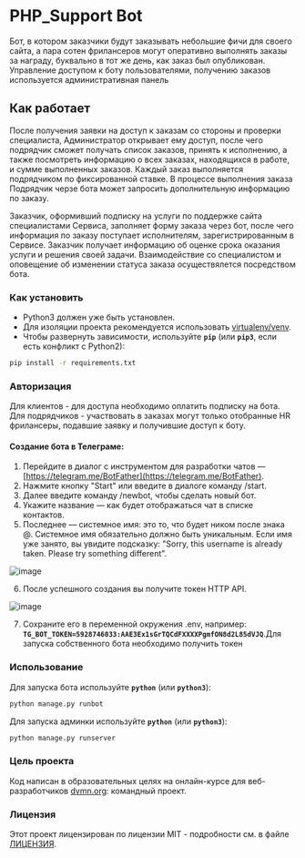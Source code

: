 # PHP_Support Bot
Бот, в котором заказчики будут заказывать небольшие фичи для своего сайта, а пара сотен фрилансеров 
могут оперативно выполнять заказы за награду, буквально в тот же день, как заказ был опубликован.
Управление доступом к боту пользователями, получению заказов используется административная панель 

## Как работает
После получения заявки на доступ к заказам со стороны и проверки специалиста, Администратор открывает 
ему доступ, после чего подрядчик сможет получать список заказов, принять к исполнению, а также посмотреть информацию 
о всех заказах, находящихся в работе, и сумме выполненных заказов. Каждый заказ выполняется подрядчиком по
фиксированной ставке. В процессе выполнения заказа Подрядчик черзе бота может запросить дополнительную информацию 
по заказу.

Заказчик, оформивший подписку на услуги по поддержке сайта специалистами Сервиса, заполняет форму заказа через бот, 
после чего информация по заказу поступает исполнителям, зарегистрированным в Сервисе. Заказчик получает информацию 
об оценке срока оказания услуги и решения своей задачи. Взаимодействие со специалистом и оповещение об изменении статуса 
заказа осуществялется посредством бота.     

### Как установить
* Python3 должен уже быть установлен.
* Для изоляции проекта рекомендуется использовать [virtualenv/venv](https://docs.python.org/3/library/venv.html).
* Чтобы развернуть зависимости, используйте **`pip`** (или **`pip3`**, если есть конфликт с Python2):

```bash
pip install -r requirements.txt
```
### Авторизация
Для клиентов - для доступа необходимо оплатить подписку на бота.
Для подрядчиков - участвовать в заказах могут только отобранные HR фрилансеры, подавшие заявку и получившие доступ к боту.

#### Создание бота в Телеграме:

1. Перейдите в диалог с инструментом для разработки чатов — [https://telegram.me/BotFather](https://telegram.me/BotFather).
2. Нажмите кнопку "Start" или введите в диалоге команду /start.
3. Далее введите команду /newbot, чтобы сделать новый бот.
4. Укажите название — как будет отображаться чат в списке контактов.
5. Последнее — системное имя: это то, что будет ником после знака @. 
Cистемное имя обязательно должно быть уникальным. Если имя уже занято, вы увидите подсказку: "Sorry, this username is already taken. 
Please try something different".

![image](https://developers.sber.ru/help/assets/ideal-img/telegram-chat-bot.32e2f94.941.png)

6. После успешного создания вы получите токен HTTP API. 

![image](https://developers.sber.ru/help/assets/ideal-img/ti1.12da233.939.png)

7. Сохраните его в переменной окружения .env, например:
**```TG_BOT_TOKEN=5928746033:AAE3Ex1sGrTQCdFXXXXPgmfON8d2L85dVJQ```**.Для запуска собственного бота необходимо получить токен 

### Использование
Для запуска бота используйте  **`python`** (или **`python3`**):
```bash
python manage.py runbot
```
Для запуска админки используйте  **`python`** (или **`python3`**):
```bash
python manage.py runserver
```
### Цель проекта

Код написан в образовательных целях на онлайн-курсе для веб-разработчиков [dvmn.org](https://dvmn.org): командный проект.

### Лицензия

Этот проект лицензирован по лицензии MIT - подробности см. в файле [ЛИЦЕНЗИЯ](LICENSE).
